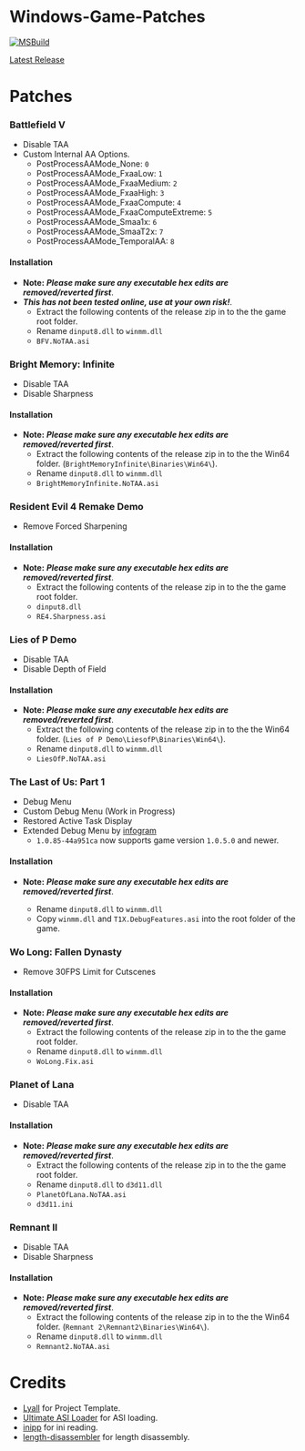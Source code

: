 # Windows-Game-Patches

[![MSBuild](https://github.com/illusion0001/Windows-Game-Patches/actions/workflows/msbuild.yml/badge.svg)](https://github.com/illusion0001/Windows-Game-Patches/actions/workflows/msbuild.yml)

[Latest Release](https://github.com/illusion0001/Windows-Game-Patches/releases/latest)

# Patches

### **Battlefield V**
  - Disable TAA
  - Custom Internal AA Options.
    - PostProcessAAMode_None: `0`
    - PostProcessAAMode_FxaaLow: `1`
    - PostProcessAAMode_FxaaMedium: `2`
    - PostProcessAAMode_FxaaHigh: `3`
    - PostProcessAAMode_FxaaCompute: `4`
    - PostProcessAAMode_FxaaComputeExtreme: `5`
    - PostProcessAAMode_Smaa1x: `6`
    - PostProcessAAMode_SmaaT2x: `7`
    - PostProcessAAMode_TemporalAA: `8`

#### Installation
- **Note:** ***Please make sure any executable hex edits are removed/reverted first***.
- ***This has not been tested online, use at your own risk!***.
  - Extract the following contents of the release zip in to the the game root folder.
  - Rename `dinput8.dll` to `winmm.dll`
  - `BFV.NoTAA.asi`

### **Bright Memory: Infinite**
  - Disable TAA
  - Disable Sharpness

#### Installation

- **Note:** ***Please make sure any executable hex edits are removed/reverted first***.
  - Extract the following contents of the release zip in to the the Win64 folder. (`BrightMemoryInfinite\Binaries\Win64\`).
  - Rename `dinput8.dll` to `winmm.dll`
  - `BrightMemoryInfinite.NoTAA.asi`

### **Resident Evil 4 Remake Demo**
  - Remove Forced Sharpening

#### Installation
- **Note:** ***Please make sure any executable hex edits are removed/reverted first***.
  - Extract the following contents of the release zip in to the the game root folder.
  - `dinput8.dll`
  - `RE4.Sharpness.asi`

### **Lies of P Demo**
  - Disable TAA
  - Disable Depth of Field

#### Installation

- **Note:** ***Please make sure any executable hex edits are removed/reverted first***.
  - Extract the following contents of the release zip in to the the Win64 folder. (`Lies of P Demo\LiesofP\Binaries\Win64\`).
  - Rename `dinput8.dll` to `winmm.dll`
  - `LiesOfP.NoTAA.asi`

 ### **The Last of Us: Part 1**
  - Debug Menu
  - Custom Debug Menu (Work in Progress)
  - Restored Active Task Display
  - Extended Debug Menu by [infogram](https://web.archive.org/web/20230413143249/https://cs.rin.ru/forum/viewtopic.php?p=2806625)
    - `1.0.85-44a951ca` now supports game version `1.0.5.0` and newer.

#### Installation

- **Note:** ***Please make sure any executable hex edits are removed/reverted first***.

  - Rename `dinput8.dll` to `winmm.dll`
  - Copy `winmm.dll` and `T1X.DebugFeatures.asi` into the root folder of the game.

### **Wo Long: Fallen Dynasty**
  - Remove 30FPS Limit for Cutscenes
#### Installation
- **Note:** ***Please make sure any executable hex edits are removed/reverted first***.
  - Extract the following contents of the release zip in to the the game root folder.
  - Rename `dinput8.dll` to `winmm.dll`
  - `WoLong.Fix.asi`

### **Planet of Lana**
  - Disable TAA

#### Installation

- **Note:** ***Please make sure any executable hex edits are removed/reverted first***.
  - Extract the following contents of the release zip in to the the game root folder.
  - Rename `dinput8.dll` to `d3d11.dll`
  - `PlanetOfLana.NoTAA.asi`
  - `d3d11.ini`

### **Remnant II**
  - Disable TAA
  - Disable Sharpness

#### Installation

- **Note:** ***Please make sure any executable hex edits are removed/reverted first***.
  - Extract the following contents of the release zip in to the the Win64 folder. (`Remnant 2\Remnant2\Binaries\Win64\`).
  - Rename `dinput8.dll` to `winmm.dll`
  - `Remnant2.NoTAA.asi`

# Credits
- [Lyall](https://github.com/Lyall) for Project Template.
- [Ultimate ASI Loader](https://github.com/ThirteenAG/Ultimate-ASI-Loader) for ASI loading.
- [inipp](https://github.com/mcmtroffaes/inipp) for ini reading.
- [length-disassembler](https://github.com/Nomade040/length-disassembler) for length disassembly.
